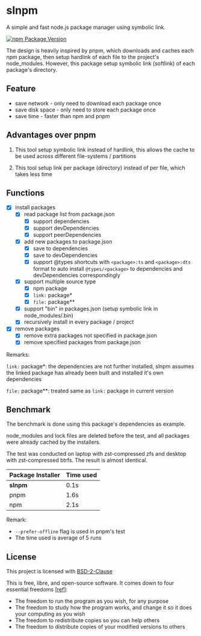 # slnpm

A simple and fast node.js package manager using symbolic link.

[![npm Package Version](https://img.shields.io/npm/v/slnpm)](https://www.npmjs.com/package/slnpm)

The design is heavily inspired by pnpm, which downloads and caches each npm package, then setup hardlink of each file to the project's node_modules.
However, this package setup symbolic link (softlink) of each package's directory.

## Feature

- save network - only need to download each package once
- save disk space - only need to store each package once
- save time - faster than npm and pnpm

## Advantages over pnpm

1. This tool setup symbolic link instead of hardlink, this allows the cache to be used across different file-systems / partitions

2. This tool setup link per package (directory) instead of per file, which takes less time

## Functions

- [x] install packages
  - [x] read package list from package.json
    - [x] support dependencies
    - [x] support devDependencies
    - [x] support peerDependencies
  - [x] add new packages to package.json
    - [x] save to dependencies
    - [x] save to devDependencies
    - [x] support @types shortcuts with `<package>:ts` and `<package>:dts` format to auto install `@types/<package>` to dependencies and devDependencies correspondingly
  - [x] support multiple source type
    - [x] npm package
    - [x] `link:` package*
    - [x] `file:` package**
  - [x] support "bin" in packages.json (setup symbolic link in node_modules/.bin)
  - [x] recursively install in every package / project
- [x] remove packages
  - [x] remove extra packages not specified in package.json
  - [x] remove specified packages from package.json

Remarks:

`link:` package*: the dependencies are not further installed, slnpm assumes the linked package has already been built and installed it's own dependencies

`file:` package**: treated same as `link:` package in current version

## Benchmark

The benchmark is done using this package's dependencies as example.

node_modules and lock files are deleted before the test, and all packages were already cached by the installers.

The test was conducted on laptop with zst-compressed zfs and desktop with zst-compressed btrfs. The result is almost identical.

| Package Installer | Time used |
| ----------------- | --------- |
| **slnpm**         | 0.1s      |
| pnpm              | 1.6s      |
| npm               | 2.1s      |

Remark:

- `--prefer-offline` flag is used in pnpm's test
- The time used is average of 5 runs

## License

This project is licensed with [BSD-2-Clause](./LICENSE)

This is free, libre, and open-source software. It comes down to four essential freedoms [[ref]](https://seirdy.one/2021/01/27/whatsapp-and-the-domestication-of-users.html#fnref:2):

- The freedom to run the program as you wish, for any purpose
- The freedom to study how the program works, and change it so it does your computing as you wish
- The freedom to redistribute copies so you can help others
- The freedom to distribute copies of your modified versions to others
